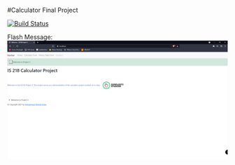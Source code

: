 #Calculator Final Project

[![Build Status](https://app.travis-ci.com/Exodo-LS/calculator_v2.svg?branch=main)](https://app.travis-ci.com/Exodo-LS/calculator_v2)

Flash Message:  
![Flask Flash Image](app/static/images/Flash.png)
